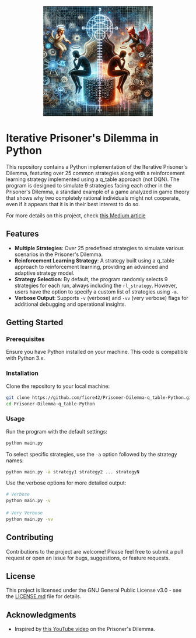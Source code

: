 <h3 align="center">
  <img src="assets/prisoner_dilemma.png" width="300">
</h3>

# Iterative Prisoner's Dilemma in Python

This repository contains a Python implementation of the Iterative Prisoner's Dilemma, featuring over 25 common strategies along with a reinforcement learning strategy implemented using a q_table approach (not DQN). The program is designed to simulate 9 strategies facing each other in the Prisoner's Dilemma, a standard example of a game analyzed in game theory that shows why two completely rational individuals might not cooperate, even if it appears that it is in their best interest to do so.

For more details on this project, check [this Medium article](https://fiore42.medium.com/from-zero-to-reinforcement-learning-rl-with-gpt4-2977405a0223)

## Features

- **Multiple Strategies**: Over 25 predefined strategies to simulate various scenarios in the Prisoner's Dilemma.
- **Reinforcement Learning Strategy**: A strategy built using a q_table approach to reinforcement learning, providing an advanced and adaptive strategy model.
- **Strategy Selection**: By default, the program randomly selects 9 strategies for each run, always including the `rl_strategy`. However, users have the option to specify a custom list of strategies using `-a`.
- **Verbose Output**: Supports `-v` (verbose) and `-vv` (very verbose) flags for additional debugging and operational insights.

## Getting Started

### Prerequisites

Ensure you have Python installed on your machine. This code is compatible with Python 3.x.

### Installation

Clone the repository to your local machine:

```bash
git clone https://github.com/fiore42/Prisoner-Dilemma-q_table-Python.git
cd Prisoner-Dilemma-q_table-Python
```

### Usage

Run the program with the default settings:

```bash
python main.py
```

To select specific strategies, use the `-a` option followed by the strategy names:

```bash
python main.py -a strategy1 strategy2 ... strategyN
```

Use the verbose options for more detailed output:

```bash
# Verbose
python main.py -v

# Very Verbose
python main.py -vv
```

## Contributing

Contributions to the project are welcome! Please feel free to submit a pull request or open an issue for bugs, suggestions, or feature requests.

## License

This project is licensed under the GNU General Public License v3.0 - see the [LICENSE.md](LICENSE.md) file for details.

## Acknowledgments

- Inspired by [this YouTube video](https://www.youtube.com/watch?v=mScpHTIi-kM) on the Prisoner's Dilemma.

